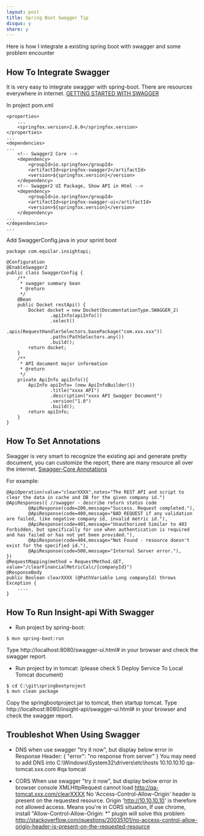 ```yaml
---
layout: post
title: Spring Boot Swagger Tip
disqus: y
share: y
---
```


Here is how I integrate a existing spring boot with swagger and some problem encounter

How To Integrate Swagger
---------------------
It is very easy to integrate swagger with spring-boot. There are resources everywhere in internet.
[GETTING STARTED WITH SWAGGER](http://swagger.io/getting-started/)

In project pom.xml
```
<properties>
    ...
    <springfox.version>2.6.0</springfox.version>
</properties>
...
<dependencies>
...
    <!-- Swagger2 Core -->
    <dependency>
        <groupId>io.springfox</groupId>
        <artifactId>springfox-swagger2</artifactId>
        <version>${springfox.version}</version>
    </dependency>
    <!-- Swagger2 UI Package, Show API in Html -->
    <dependency>
        <groupId>io.springfox</groupId>
        <artifactId>springfox-swagger-ui</artifactId>
        <version>${springfox.version}</version>
    </dependency>
...
</dependencies>
...
```

Add SwaggerConfig.java in your sprint boot
```
package com.equilar.insightapi;
 
@Configuration
@EnableSwagger2
public class SwaggerConfig {
    /**
     * swagger summary bean
     * @return
     */
    @Bean
    public Docket restApi() {
        Docket docket = new Docket(DocumentationType.SWAGGER_2)
                .apiInfo(apiInfo())
                .select()
                .apis(RequestHandlerSelectors.basePackage("com.xxx.xxx"))
                .paths(PathSelectors.any())
                .build();
        return docket;
    }
    /**
     * API document major information
     * @return
     */
    private ApiInfo apiInfo(){
        ApiInfo apiInfo= (new ApiInfoBuilder())
                .title("xxxx API")
                .description("xxxx API Swagger Document")
                .version("1.0")
                .build();
        return apiInfo;
    }
}
```

How To Set Annotations
---------------------
Swagger is very smart to recognize the existing api and generate pretty document, you can customize the report, there are many resource all over the internet.
[Swagger-Core Annotations](https://github.com/swagger-api/swagger-core/wiki/Annotations-1.5.X)

For example:
```
@ApiOperation(value="clearXXXX",notes="The REST API and script to clear the data in cache and DB for the given company id.")
@ApiResponses({ //swagger - describe return status code
        @ApiResponse(code=200,message="Success. Request completed."),
        @ApiResponse(code=400,message="BAD REQUEST if any validation are failed, like negative company id, invalid metric id."),
        @ApiResponse(code=401,message="Unauthorized Similar to 403 Forbidden, but specifically for use when authentication is required and has failed or has not yet been provided."),
        @ApiResponse(code=404,message="Not Found - resource doesn't exist for the specified id."),
        @ApiResponse(code=500,message="Internal Server error."),
})
@RequestMapping(method = RequestMethod.GET, value="/clearFinancialMetricCalc/{companyId}")
@ResponseBody
public Boolean clearXXXX (@PathVariable Long companyId) throws Exception {
    ....
}
```

How To Run Insight-api With Swagger
---------------------
* Run project by spring-boot:
```
$ mvn spring-boot:run
```
Type http://localhost:8080/swagger-ui.html# in your browser and check the swagger report.
 
* Run project by in tomcat:
(please check 5 Deploy Service To Local Tomcat document)
```
$ cd C:\git\springbootproject
$ mvn clean package
```
Copy the springbootproject.jar to tomcat, then startup tomcat.
Type http://localhost:8080/insight-api/swagger-ui.html# in your browser and check the swagger report.

Troubleshot When Using Swagger
---------------------
* DNS
when use swagger "try it now", but display below error in Response Header:
{
  "error": "no response from server"
}
You may need to add DNS into C:\Windows\System32\drivers\etc\hosts
10.10.10.10 qa-tomcat.xxx.com #qa tomcat

* CORS
When use swagger "try it now", but display below error in browser console
XMLHttpRequest cannot load http://qa-tomcat.xxx.com/clearXXXX
No 'Access-Control-Allow-Origin' header is present on the requested resource.
Origin 'http://10.10.10.10' is therefore not allowed access.
Means you're in CORS situation, If use chrome, install "Allow-Control-Allow-Origin: *" plugin will solve this problem
http://stackoverflow.com/questions/20035101/no-access-control-allow-origin-header-is-present-on-the-requested-resource












